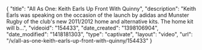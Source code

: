 {
    "title": "All As One: Keith Earls Up Front With Quinny",
    "description": "Keith Earls was speaking on the occasion of the launch by adidas and Munster Rugby of the club's new 2011\/2012 home and alternative kits. The home kit will b...",
    "videoid": "154433",
    "date_created": "1398106904",
    "date_modified": "1418181303",
    "type": "captivate",
    "layout": "video",
    "url": "\/v\/all-as-one-keith-earls-up-front-with-quinny\/154433"
}